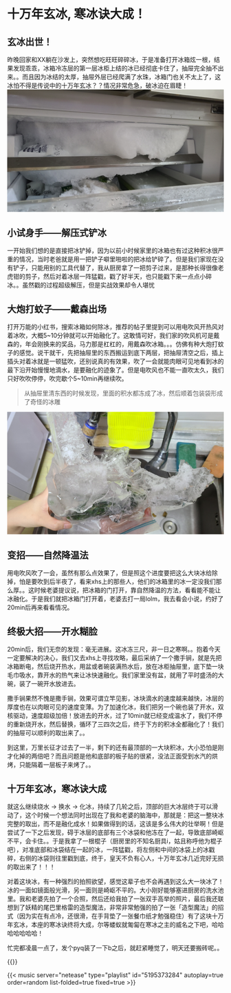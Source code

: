 # 十万年玄冰, 寒冰诀大成！


## 玄冰出世！
昨晚回家和XX躺在沙发上，突然想吃旺旺碎碎冰，于是准备打开冰箱炫一根，结果发现乖乖，冰箱冷冻层的第一层冰柜上结的冰已经彻底卡住了，抽屉完全抽不出来。。而且因为冰结的太厚，抽屉外层已经爬满了水珠，冰箱门也关不太上了，这冰怕不得是传说中的十万年玄冰？？情况非常危急，破冰迫在眉睫！
!["十万年玄冰"](./fridge.jpg "十万年玄冰")

## 小试身手——解压式铲冰
一开始我们想的是直接把冰铲掉，因为以前小时候家里的冰箱也有过这种积冰很严重的情况，当时老爸就是用一把铲子噼里啪啦的把冰给铲碎了。但是我们家现在没有铲子，只能用别的工具代替了，我从厨房拿了一把剪子过来，是那种长得很像老虎钳的剪子，然后对着冰层一阵猛戳，戳了好半天，也只能戳下来一点点小碎冰。。虽然戳的过程超级解压，但是实战效果却令人堪忧

## 大炮打蚊子——戴森出场
打开万能的小红书，搜索冰箱如何除冰，推荐的帖子里提到可以用电吹风开热风对着冰吹，大概5~10分钟就可以开始融化了。这敢情可好，我们家的吹风机可是戴森的，年会刚换来的奖品，马力那是杠杠的，用戴森吹冰箱。。。仿佛有种大炮打蚊子的感觉。说干就干，先把抽屉里的东西搬运到底下两层，把抽屉清空之后，插上插头对着冰就是一顿猛吹，还别说真的有效果，吹了一会就能肉眼可见地看到冰的最下沿开始慢慢地滴水，是要融化的迹象了。但是电吹风也不能一直吹太久，我们只好吹吹停停，吹完歇个5~10min再继续吹。

> 从抽屉里清东西的时候发现，里面的积水都冻成了冰，然后顺着包装袋形成了奇怪的冰雕

!["冰雕"](./ice.jpg "冰雕")

## 变招——自然降温法
用电吹风吹了一会，虽然有那么点效果了，但是照这个进度要把这么大块冰给除掉，怕是要吹到后半夜了，看来xhs上的那些人，他们的冰箱里的冰一定没我们那么厚。。这时候老婆提议说，把冰箱的门打开，靠自然降温的方法，看看能不能让冰融化。于是我们就把冰箱门打开着，老婆去打一局lolm，我去看会小说，约好了20min后再来看看情况。

## 终极大招——开水糊脸
20min后，我们无奈的发现：毫无进展。这冰冻三尺，非一日之寒啊。。抱着今天一定要解决的决心，我们又去xhs上寻找攻略，最后采纳了一个撒手锏，就是先把冰箱断电，然后烧开热水，用盆或者碗装满热水后，放在冰柜抽屉里，底下垫一块毛巾吸水，靠开水的热气来让冰快速融化。我们家里没有盆，就用了平时盛汤的大碗，装了一碗开水放进去。

撒手锏果然不愧是撒手锏，效果可谓立竿见影，冰块滴水的速度越来越快，冰层的厚度也在以肉眼可见的速度变薄。为了加速化冰，我们把另一个碗也装了开水，双核驱动，速度超级加倍！放进去的开水，过了10min就已经变成温水了，我们不停的重新烧开水，然后替换，循环了三四次之后，终于下方的积冰全都融化了！我们的抽屉可以顺利的取出来了。。

到这里，万里长征才过去了一半，剩下的还有最顶部的一大块积冰，大小恐怕是刚才化掉的两倍吧？而且问题是他和底部的板子贴的很紧，没法正面受到水汽的烘烤，只能隔着一层板子来烤了。。

## 十万年玄冰，寒冰诀大成
就这么继续烧水 → 换水 → 化冰，持续了几轮之后，顶部的巨大冰层终于可以滑动了，这个时候一个想法同时出现在了我和老婆的脑海中，那就是：把这一整块冰完整的取出，而不是融化成水！如果做得到的话，这该是多么伟大的壮举啊！但是尝试了一下之后发现，碍于冰层的底部有三个冰袋和他冻在了一起，导致底部崎岖不平，会卡住。。于是我拿了一根棍子（厨房里的不知名厨具i，姑且称呼他为棍子吧），对准底部和冰袋结在一起的冰，一阵猛戳，将左侧和中间的冰袋上的冰戳碎，右侧的冰袋则往里戳到底，终于，皇天不负有心人，十万年玄冰几近完好无损的取出来了！！！

对着这块冰，有一种强烈的拍照欲望，感觉这辈子也不会再遇到这么大一块冰了！冰的一面如镜面般光滑，另一面则是崎岖不平的。大小刚好能够塞进厨房的洗水池里。我和老婆先拍了一个合照，然后还给我拍了一张双手高举的照片，最后我还联想到了妖精的尾巴里格雷的造型魔法，非常非常勉强的拍了一张「造型魔法」的招式（因为实在有点冷，还很滑，在手背垫了一张餐巾纸才勉强稳住）有了这块十万年玄冰，本座的寒冰诀终将大成，尔等蝼蚁就匍匐在寒冰之主的威名之下吧，哈哈哈哈哈哈哈！

忙完都凌晨一点了，发个pyq装了一下b之后，就赶紧睡觉了，明天还要搬砖呢。。

{{<carousel imgs="./ice_2.jpg, ./hezhao.jpg">}}

{{< music server="netease" type="playlist" id="5195373284" autoplay=true order=random list-folded=true fixed=true >}}
